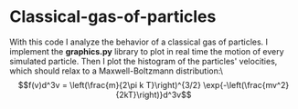 # Classical-gas-of-particles
With this code I analyze the behavior of a classical gas of particles. I implement the **graphics.py** library to plot in real time the motion of every simulated particle. Then 
I plot the histogram of the particles' velocities, which should relax to a Maxwell-Boltzmann distribution:\\
$$f(v)d^3v = \left(\frac{m}{2\pi k T}\right)^{3/2} \exp{-\left(\frac{mv^2}{2kT}\right)}d^3v$$



